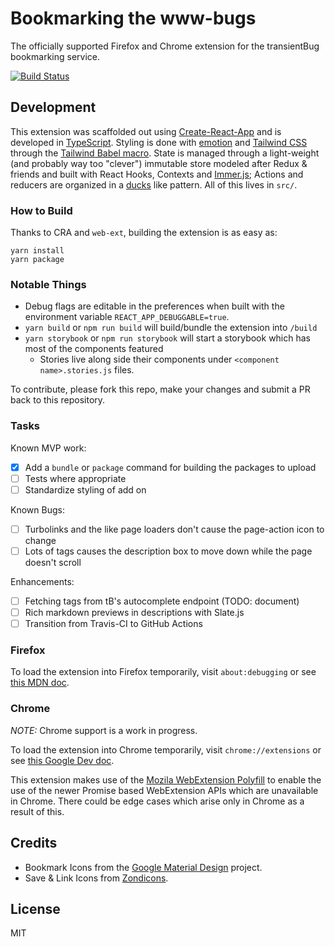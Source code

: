 # Bookmarking the www-bugs

The officially supported Firefox and Chrome extension for the transientBug
bookmarking service.

[![Build Status](https://travis-ci.org/transientBug/browser-extension.svg?branch=master)](https://travis-ci.org/transientBug/browser-extension)

## Development

This extension was scaffolded out using [Create-React-App](https://create-react-app.dev/) and is developed in [TypeScript](https://www.typescriptlang.org/). Styling is done with [emotion](https://emotion.sh/docs/introduction) and [Tailwind CSS](https://tailwindcss.com/) through the [Tailwind Babel macro](https://github.com/bradlc/babel-plugin-tailwind-components). State is managed through a light-weight (and probably way too "clever") immutable store modeled after Redux & friends and built with React Hooks, Contexts and [Immer.js](https://github.com/immerjs/immer); Actions and reducers are organized in a [ducks](https://www.freecodecamp.org/news/scaling-your-redux-app-with-ducks-6115955638be/) like pattern. All of this lives in `src/`.

### How to Build

Thanks to CRA and `web-ext`, building the extension is as easy as:

```shell
yarn install
yarn package
```

### Notable Things

- Debug flags are editable in the preferences when built with the environment variable `REACT_APP_DEBUGGABLE=true`.
- `yarn build` or `npm run build` will build/bundle the extension into `/build`
- `yarn storybook` or `npm run storybook` will start a storybook which has most of the components featured
  - Stories live along side their components under `<component name>.stories.js` files.

To contribute, please fork this repo, make your changes and submit a PR back to this repository.

### Tasks

Known MVP work:

- [x] Add a `bundle` or `package` command for building the packages to upload
- [ ] Tests where appropriate
- [ ] Standardize styling of add on

Known Bugs:

- [ ] Turbolinks and the like page loaders don't cause the page-action icon to change
- [ ] Lots of tags causes the description box to move down while the page doesn't scroll

Enhancements:

- [ ] Fetching tags from tB's autocomplete endpoint (TODO: document)
- [ ] Rich markdown previews in descriptions with Slate.js
- [ ] Transition from Travis-CI to GitHub Actions

### Firefox

To load the extension into Firefox temporarily, visit `about:debugging` or see [this MDN doc](https://developer.mozilla.org/en-US/Add-ons/WebExtensions/Temporary_Installation_in_Firefox).

### Chrome

_NOTE:_ Chrome support is a work in progress.

To load the extension into Chrome temporarily, visit `chrome://extensions` or see [this Google Dev doc](https://developer.chrome.com/extensions).

This extension makes use of the [Mozila WebExtension Polyfill](https://github.com/mozilla/webextension-polyfill) to enable the use of the newer Promise based WebExtension APIs which are unavailable in Chrome. There could be edge cases which arise only in Chrome as a result of this.

## Credits

- Bookmark Icons from the [Google Material Design](https://material.io/icons/) project.
- Save & Link Icons from [Zondicons](http://www.zondicons.com/).

## License

MIT

